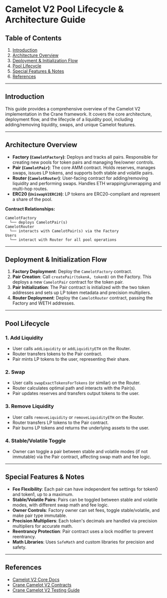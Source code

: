# Camelot V2 Pool Lifecycle & Architecture Guide

## Table of Contents

1. [Introduction](#introduction)
2. [Architecture Overview](#architecture-overview)
3. [Deployment & Initialization Flow](#deployment--initialization-flow)
4. [Pool Lifecycle](#pool-lifecycle)
5. [Special Features & Notes](#special-features--notes)
6. [References](#references)

---

## Introduction

This guide provides a comprehensive overview of the Camelot V2 implementation in the Crane framework. It covers the core architecture, deployment flow, and the lifecycle of a liquidity pool, including adding/removing liquidity, swaps, and unique Camelot features.

---

## Architecture Overview

- **Factory (`CamelotFactory`)**: Deploys and tracks all pairs. Responsible for creating new pools for token pairs and managing fee/owner controls.
- **Pair (`CamelotPair`)**: The core AMM contract. Holds reserves, manages swaps, issues LP tokens, and supports both stable and volatile pairs.
- **Router (`CamelotRouter`)**: User-facing contract for adding/removing liquidity and performing swaps. Handles ETH wrapping/unwrapping and multi-hop routes.
- **ERC20 (`UniswapV2ERC20`)**: LP tokens are ERC20-compliant and represent a share of the pool.

**Contract Relationships:**

```text
CamelotFactory
  └── deploys CamelotPair(s)
CamelotRouter
  └── interacts with CamelotPair(s) via the Factory
Users
  └── interact with Router for all pool operations
```

---

## Deployment & Initialization Flow

1. **Factory Deployment**: Deploy the `CamelotFactory` contract.
2. **Pair Creation**: Call `createPair(tokenA, tokenB)` on the Factory. This deploys a new `CamelotPair` contract for the token pair.
3. **Pair Initialization**: The Pair contract is initialized with the two token addresses and sets up LP token metadata and precision multipliers.
4. **Router Deployment**: Deploy the `CamelotRouter` contract, passing the Factory and WETH addresses.

---

## Pool Lifecycle

### 1. Add Liquidity

- User calls `addLiquidity` or `addLiquidityETH` on the Router.
- Router transfers tokens to the Pair contract.
- Pair mints LP tokens to the user, representing their share.

### 2. Swap

- User calls `swapExactTokensForTokens` (or similar) on the Router.
- Router calculates optimal path and interacts with the Pair(s).
- Pair updates reserves and transfers output tokens to the user.

### 3. Remove Liquidity

- User calls `removeLiquidity` or `removeLiquidityETH` on the Router.
- Router transfers LP tokens to the Pair contract.
- Pair burns LP tokens and returns the underlying assets to the user.

### 4. Stable/Volatile Toggle

- Owner can toggle a pair between stable and volatile modes (if not immutable) via the Pair contract, affecting swap math and fee logic.

---

## Special Features & Notes

- **Fee Flexibility**: Each pair can have independent fee settings for token0 and token1, up to a maximum.
- **Stable/Volatile Pairs**: Pairs can be toggled between stable and volatile modes, with different swap math and fee logic.
- **Owner Controls**: Factory owner can set fees, toggle stable/volatile, and make pair type immutable.
- **Precision Multipliers**: Each token's decimals are handled via precision multipliers for accurate math.
- **Reentrancy Protection**: Pair contract uses a lock modifier to prevent reentrancy.
- **Math Libraries**: Uses `SafeMath` and custom libraries for precision and safety.

---

## References

- [Camelot V2 Core Docs](https://docs.camelot.exchange/)
- [Crane Camelot V2 Contracts](../../../contracts/protocols/dexes/camelot/v2/)
- [Crane Camelot V2 Testing Guide](camelot-v2-testing-guide.md) 